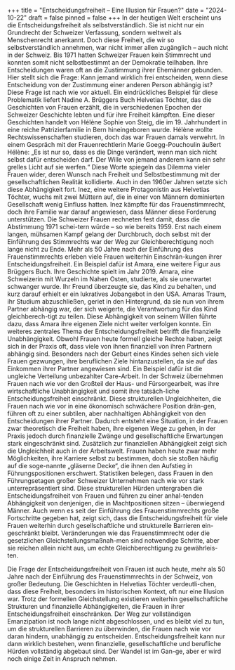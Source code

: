 +++
title = "Entscheidungsfreiheit – Eine Illusion für Frauen?"
date = "2024-10-22"
draft = false
pinned = false
+++
In der heutigen Welt erscheint uns die Entscheidungsfreiheit als selbstverständlich. Sie ist nicht nur ein Grundrecht der Schweizer Verfassung, sondern weltweit als Menschenrecht anerkannt. Doch diese Freiheit, die wir so selbstverständlich annehmen, war nicht immer allen zugänglich – auch nicht in der Schweiz. Bis 1971 hatten Schweizer Frauen kein Stimmrecht und konnten somit nicht selbstbestimmt an der Demokratie teilhaben. Ihre Entscheidungen waren oft an die Zustimmung ihrer Ehemänner gebunden. Hier stellt sich die Frage: Kann jemand wirklich frei entscheiden, wenn diese Entscheidung von der Zustimmung einer anderen Person abhängig ist? Diese Frage ist nach wie vor aktuell.
Ein eindrückliches Beispiel für diese Problematik liefert Nadine A. Brüggers Buch Helvetias Töchter, das die Geschichten von Frauen erzählt, die in verschiedenen Epochen der Schweizer Geschichte lebten und für ihre Freiheit kämpften. Eine dieser Geschichten handelt von Hélène Sophie von Steig, die im 19. Jahrhundert in eine reiche Patrizierfamilie in Bern hineingeboren wurde. Hélène wollte Rechtswissenschaften studieren, doch das war Frauen damals verwehrt. In einem Gespräch mit der Frauenrechtlerin Marie Goegg-Pouchoulin äußert Hélène: „Es ist nur so, dass es die Dinge verändert, wenn man sich nicht selbst dafür entscheiden darf. Der Wille von jemand anderem kann ein sehr grelles Licht auf sie werfen.“ Diese Worte spiegeln das Dilemma vieler Frauen wider, deren Wunsch nach Freiheit und Selbstbestimmung mit der gesellschaftlichen Realität kollidierte.
Auch in den 1960er Jahren setzte sich diese Abhängigkeit fort. Inez, eine weitere Protagonistin aus Helvetias Töchter, wuchs mit zwei Müttern auf, die in einer von Männern dominierten Gesellschaft wenig Einfluss hatten. Inez kämpfte für das Frauenstimmrecht, doch ihre Familie war darauf angewiesen, dass Männer diese Forderung unterstützen. Die Schweizer Frauen rechneten fest damit, dass die Abstimmung 1971 schei-tern würde – so wie bereits 1959. Erst nach einem langen, mühsamen Kampf gelang der Durchbruch, doch selbst mit der Einführung des Stimmrechts war der Weg zur Gleichberechtigung noch lange nicht zu Ende.
Mehr als 50 Jahre nach der Einführung des Frauenstimmrechts erleben viele Frauen weiterhin Einschrän-kungen ihrer Entscheidungsfreiheit. Ein Beispiel dafür ist Amara, eine weitere Figur aus Brüggers Buch. Ihre Geschichte spielt im Jahr 2019. Amara, eine Schweizerin mit Wurzeln im Nahen Osten, studierte, als sie unerwartet schwanger wurde. Ihr Freund überzeugte sie, das Kind zu behalten, und kurz darauf erhielt er ein lukratives Jobangebot in den USA. Amaras Traum, ihr Studium abzuschließen, geriet in den Hintergrund, da sie nun von ihrem Partner abhängig war, der sich weigerte, die Verantwortung für das Kind gleichberech-tigt zu teilen. Diese Abhängigkeit von seinem Willen führte dazu, dass Amara ihre eigenen Ziele nicht weiter verfolgen konnte.
Ein weiteres zentrales Thema der Entscheidungsfreiheit betrifft die finanzielle Unabhängigkeit. Obwohl Frauen heute formell gleiche Rechte haben, zeigt sich in der Praxis oft, dass viele von ihnen finanziell von ihren Partnern abhängig sind. Besonders nach der Geburt eines Kindes sehen sich viele Frauen gezwungen, ihre beruflichen Ziele hintanzustellen, da sie auf das Einkommen ihrer Partner angewiesen sind. Ein Beispiel dafür ist die ungleiche Verteilung unbezahlter Care-Arbeit. In der Schweiz übernehmen Frauen nach wie vor den Großteil der Haus- und Fürsorgearbeit, was ihre wirtschaftliche Unabhängigkeit und somit ihre tatsäch-liche Entscheidungsfreiheit einschränkt.
Diese strukturellen Ungleichheiten, die Frauen nach wie vor in eine ökonomisch schwächere Position drän-gen, führen oft zu einer subtilen, aber nachhaltigen Abhängigkeit von den Entscheidungen ihrer Partner. Dadurch entsteht eine Situation, in der Frauen zwar theoretisch die Freiheit haben, ihre eigenen Wege zu gehen, in der Praxis jedoch durch finanzielle Zwänge und gesellschaftliche Erwartungen stark eingeschränkt sind.
Zusätzlich zur finanziellen Abhängigkeit zeigt sich die Ungleichheit auch in der Arbeitswelt. Frauen haben heute zwar mehr Möglichkeiten, ihre Karriere selbst zu bestimmen, doch sie stoßen häufig auf die soge-nannte „gläserne Decke“, die ihnen den Aufstieg in Führungspositionen erschwert. Statistiken belegen, dass Frauen in den Führungsetagen großer Schweizer Unternehmen nach wie vor stark unterrepräsentiert sind. Diese strukturellen Hürden untergraben die Entscheidungsfreiheit von Frauen und führen zu einer anhal-tenden Abhängigkeit von denjenigen, die in Machtpositionen sitzen – überwiegend Männer.
Auch wenn es seit der Einführung des Frauenstimmrechts große Fortschritte gegeben hat, zeigt sich, dass die Entscheidungsfreiheit für viele Frauen weiterhin durch gesellschaftliche und strukturelle Barrieren ein-geschränkt bleibt. Veränderungen wie das Frauenstimmrecht oder die gesetzlichen Gleichstellungsmaßnah-men sind notwendige Schritte, aber sie reichen allein nicht aus, um echte Gleichberechtigung zu gewährleis-ten.

Die Frage der Entscheidungsfreiheit von Frauen ist auch heute, mehr als 50 Jahre nach der Einführung des Frauenstimmrechts in der Schweiz, von großer Bedeutung. Die Geschichten in Helvetias Töchter verdeutli-chen, dass diese Freiheit, besonders im historischen Kontext, oft nur eine Illusion war. Trotz der formellen Gleichstellung existieren weiterhin gesellschaftliche Strukturen und finanzielle Abhängigkeiten, die Frauen in ihrer Entscheidungsfreiheit einschränken. Der Weg zur vollständigen Emanzipation ist noch lange nicht abgeschlossen, und es bleibt viel zu tun, um die strukturellen Barrieren zu überwinden, die Frauen nach wie vor daran hindern, unabhängig zu entscheiden. Entscheidungsfreiheit kann nur dann wirklich bestehen, wenn finanzielle, gesellschaftliche und berufliche Hürden vollständig abgebaut sind. Der Wandel ist im Gan-ge, aber er wird noch einige Zeit in Anspruch nehmen.

